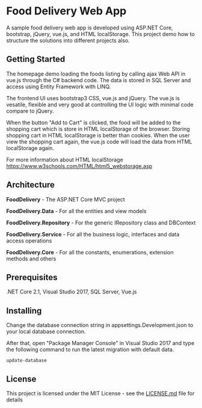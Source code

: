 # Food Delivery Web App
A sample food delivery web app is developed using ASP.NET Core, bootstrap, jQuery, vue.js, and HTML localStorage. This project demo how to structure the solutions into different projects also.

## Getting Started
The homepage demo loading the foods listing by calling ajax Web API in vue.js through the C# backend code. The data is stored in SQL Server and access using Entity Framework with LINQ. 

The frontend UI uses bootstrap3 CSS, vue.js and jQuery. The vue.js is vesatile, flexible and very good at controlling the UI logic with minimal code compare to jQuery.

When the button "Add to Cart" is clicked, the food will be added to the shopping cart which is store in HTML localStorage of the browser. Storing shopping cart in HTML localStorage is better than cookies. When the user view the shopping cart again, the vue.js code will load the data from HTML localStorage again. 

For more information about HTML localStorage https://www.w3schools.com/HTML/html5_webstorage.asp

## Architecture
**FoodDelivery** - The ASP.NET Core MVC project 

**FoodDelivery.Data** - For all the entities and view models

**FoodDelivery.Repository** - For the generic IRepository class and DBContext

**FoodDelivery.Service** - For all the business logic, interfaces and data access operations

**FoodDelivery.Core** - For all the constants, enumerations, extension methods and others

## Prerequisites
.NET Core 2.1, Visual Studio 2017, SQL Server, Vue.js

## Installing
Change the database connection string in appsettings.Development.json to your local database connection.

After that, open "Package Manager Console" in Visual Studio 2017 and type the following command to run the latest migration with default data.

```
update-database
```

## License

This project is licensed under the MIT License - see the [LICENSE.md](https://github.com/alvinlimcode/FoodDelivery/blob/master/LICENSE) file for details
